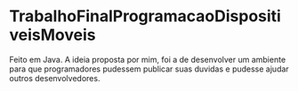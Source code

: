 # TrabalhoFinalProgramacaoDispositiveisMoveis
Feito em Java.
A ideia proposta por mim, foi a de desenvolver um ambiente para que programadores pudessem publicar suas duvidas e pudesse ajudar 
outros desenvolvedores.
